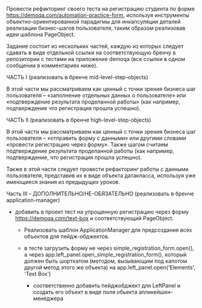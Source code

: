 Провести рефакторинг своего теста на регистрацию студента по форме 
https://demoqa.com/automation-practice-form, 
используя инструменты объектно-ориентированной парадигмы для инкапсуляции деталей 
реализации бизнес-шагов пользователя, 
таким образом реализовав идеи шаблона PageObject.

Задание состоит из нескольких частей, каждую из которых следует сдавать в виде отдельной 
ссылки на соответствующую бренчу в репозитории с тестами на приложение demoqa 
(все ссылки в одном сообщении в комментариях ниже).



ЧАСТЬ I (реализовать в бренче mid-level-step-objects)

В этой части мы рассматриваем как ценный c точки зрения бизнеса шаг пользователя – 
«заполнение отдельных данных о пользователе» или «подтверждение результата проделанной 
работы» (как например, подтверждение что регистрация прошла успешно).


ЧАСТЬ II (реализовать в бренче high-level-step-objects)

В этой части мы рассматриваем как ценный c точки зрения бизнеса шаг пользователя – 
«отправить форму с данными» или другими словами «провести регистрацию через форму». 
Также шагом считаем подтверждение результата проделанной работы (как например, 
подтверждение, что регистрация прошла успешно).


Также в этой части следует провести рефакторинг работы с данными пользователя, 
представив их в виде объекта датакласса, используя уже имеющиеся знания из предыдущих уроков.


Часть III – ДОПОЛНИТЕЛЬНО/НЕ-ОБЯЗАТЕЛЬНО (реализовать в бренче application-manager)

* добавить в проект тест на упрощенную регистрацию через форму 
https://demoqa.com/text-box  и соответствующий PageObject. 

  * Реализовать шаблон ApplicationManager для предсоздания всех объектов для 
  пейдж-обджектов.

  * в тесте загрузить форму не через simple_registration_form.open(), 
  а через app.left_panel.open_simple_registration_form(), который должен быть шорткатом (методом, вызывающим под капотом другой метод этого же объекта) на app.left_panel.open('Elements', 'Text Box')

    * cоответственно добавить пейджобджект для LeftPanel и создать его объект 
    в виде поля обьекта апликейшен-менеджера